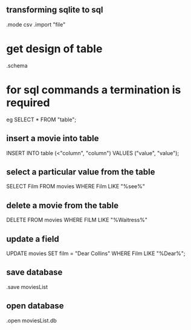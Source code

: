 ## transforming sqlite to sql
.mode csv
.import "file"
# get design of table 
.schema

# for sql commands a termination is required
eg SELECT * FROM "table";

## insert a movie into table
INSERT INTO table (<"column", "column") VALUES ("value", "value");

## select a particular value from the table
SELECT Film FROM movies WHERE Film LIKE "%see%"

## delete a movie from the table 
DELETE FROM movies WHERE FILM LIKE "%Waitress%"

## update a field
UPDATE movies SET film = "Dear Collins" WHERE Film LIKE "%Dear%";

## save database 
.save moviesList 

## open database
.open moviesList.db



